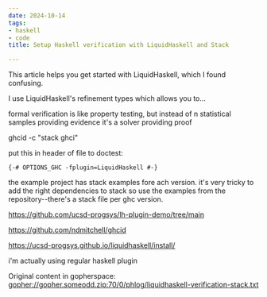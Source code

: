 ```yaml
---
date: 2024-10-14
tags:
- haskell
- code
title: Setup Haskell verification with LiquidHaskell and Stack

---
```



This article helps you get started with LiquidHaskell, which I found confusing.

I use LiquidHaskell's refinement types which allows you to...

formal verification is like property testing, but instead of n statistical samples providing evidence it's a solver providing proof

ghcid -c "stack ghci"

put this in header of file to doctest:

```
{-# OPTIONS_GHC -fplugin=LiquidHaskell #-}
```

the example project has stack examples fore ach version. it's very tricky to
add the right dependencies to stack so use the examples from the
repository--there's a stack file per ghc version.

https://github.com/ucsd-progsys/lh-plugin-demo/tree/main

https://github.com/ndmitchell/ghcid

https://ucsd-progsys.github.io/liquidhaskell/install/

i'm actually using regular haskell plugin

Original content in gopherspace: [gopher://gopher.someodd.zip:70/0/phlog/liquidhaskell-verification-stack.txt](gopher://gopher.someodd.zip:70/0/phlog/liquidhaskell-verification-stack.txt)
